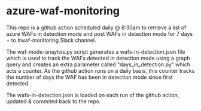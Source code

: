 # azure-waf-monitoring

This repo is a github action scheduled daily @ 8:30am to retrieve a list of azure WAFs in detection mode and post WAFs in detection mode for 7 days + to #waf-monitoring Slack channel.

The waf-mode-anaylsis.py script generates a wafs-in-detection.json file which is used to track the WAFs detected in detection mode using a graph query and creates an extra parameter called "days_in_detection.py" which acts a counter. As the github action runs on a daily basis, this counter tracks the number of days the WAF has been in detection mode since first detected.

The wafs-in-detection.json is loaded on each run of the github action, updated & commited back to the repo.
